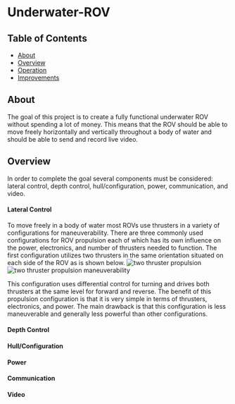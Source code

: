 # Underwater-ROV
## Table of Contents
* [About](#About)
* [Overview](#Overview)
* [Operation](#Operation)
* [Improvements](#Improvements)

## About
The goal of this project is to create a fully functional underwater ROV without spending a lot of money. This means that the ROV should be able to move freely horizontally and vertically throughout a body of water and should be able to send and record live video.

## Overview
In order to complete the goal several components must be considered: lateral control, depth control, hull/configuration, power, communication, and video.
#### Lateral Control
To move freely in a body of water most ROVs use thrusters in a variety of configurations for maneuverability. There are three commonly used configurations for ROV propulsion each of which has its own influence on the power, electronics, and number of thrusters needed to function. The first configuration utilizes two thrusters in the same orientation situated on each side of the ROV as is shown below. 
![two thruster propulsion](https://github.com/JoshCircenis/Underwater-ROV/assets/98178221/8099c511-6530-46c1-86c4-4f44a336e865) ![two thruster propulsion maneuverability](https://github.com/JoshCircenis/Underwater-ROV/assets/98178221/9ca38ea4-d64d-4434-b501-fdb66d61c851)

This configuration uses differential control for turning and drives both thrusters at the same level for forward and reverse. The benefit of this propulsion configuration is that it is very simple in terms of thrusters, electronics, and power. The main drawback is that this configuration is less maneuverable and generally less powerful than other configurations.

#### Depth Control
#### Hull/Configuration
#### Power
#### Communication
#### Video
